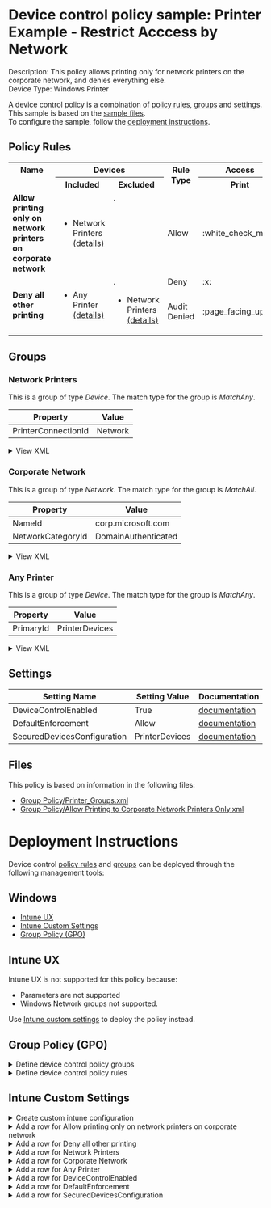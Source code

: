 # Device control policy sample: Printer Example - Restrict Acccess by Network

Description: This policy allows printing only for network printers on the corporate network, and denies everything else.              
Device Type: Windows Printer

A device control policy is a combination of [policy rules](#policy-rules), [groups](#groups) and [settings](#settings).  
This sample is based on the [sample files](#files).  
To configure the sample, follow the [deployment instructions](#deployment-instructions).  

## Policy Rules


<table>
    <tr>
        <th rowspan="2" valign="top">Name</th>
        <th colspan="2" valign="top">Devices</th>
        <th rowspan="2" valign="top">Rule Type</th>
        <th colspan="1" valign="top"><center>Access</center></th><th rowspan="2" valign="top">Notification</th>
        <th rowspan="2" valign="top">Conditions</th>
    </tr>
    <tr>
        <th>Included</th>
        <th>Excluded</th>
        <th>Print</th>
        </tr><tr>
            <td rowspan="1"><b>Allow printing only on network printers on corporate network</b></td>
            <td rowspan="1 valign="top">
                <ul><li>Network Printers<a href="#network-printers" title="MatchAny {'PrinterConnectionId': 'Network'}"> (details)</a></ul>
            </td>
            <td rowspan="1" valign="top">.
                <ul></ul>
            </td>
            <td>Allow</td>
            <td>:white_check_mark:</td>
            <td>None (0)</td> 
            <td>
                <details>
                <summary>View</summary>
                User condition: All Users<br>
                Parameters: MatchAll
                <ul>
                </ul>
                </details></td>
        </tr><tr>
            <td rowspan="2"><b>Deny all other printing</b></td>
            <td rowspan="2 valign="top">
                <ul><li>Any Printer<a href="#any-printer" title="MatchAny {'PrimaryId': 'PrinterDevices'}"> (details)</a></ul>
            </td>
            <td rowspan="2" valign="top">.
                <ul><li>Network Printers<a href="#network-printers" title="MatchAny {'PrinterConnectionId': 'Network'}"> (details)</a></ul>
            </td>
            <td>Deny</td>
            <td>:x:</td>
            <td>None (0)</td> 
            <td>
                <center>-</center></td>
        </tr><tr>
            <td>Audit Denied</td>
            <td>:page_facing_up:</td>
            <td>Show notification and Send event (3)</td>
            <td> 
                <center>-</center></td>
        </tr></table>


## Groups


### Network Printers



This is a group of type *Device*. 
The match type for the group is *MatchAny*.


|  Property | Value |
|-----------|-------|
| PrinterConnectionId | Network |





<details>
<summary>View XML</summary>

```xml
<Group Id="{257e3e1e-790c-4e29-ae2c-45a5f3363201}" Type="Device">
	<!-- ./Vendor/MSFT/Defender/Configuration/DeviceControl/PolicyGroups/%7B257e3e1e-790c-4e29-ae2c-45a5f3363201%7D/GroupData -->
	<Name>Network Printers</Name>
	<MatchType>MatchAny</MatchType>
	<DescriptorIdList>
		<PrinterConnectionId>Network</PrinterConnectionId>
	</DescriptorIdList>
</Group>
```
</details>

### Corporate Network



This is a group of type *Network*. 
The match type for the group is *MatchAll*.


|  Property | Value |
|-----------|-------|
| NameId | corp.microsoft.com |
| NetworkCategoryId | DomainAuthenticated |





<details>
<summary>View XML</summary>

```xml
<Group Id="{83d4b74a-af7c-4399-812c-fb9037e2c2b7}" Type="Network">
	<!-- ./Vendor/MSFT/Defender/Configuration/DeviceControl/PolicyGroups/%7B83d4b74a-af7c-4399-812c-fb9037e2c2b7%7D/GroupData -->
	<Name>Corporate Network</Name>
	<MatchType>MatchAll</MatchType>
	<DescriptorIdList>
		<NameId>corp.microsoft.com</NameId>
		<NetworkCategoryId>DomainAuthenticated</NetworkCategoryId>
	</DescriptorIdList>
</Group>
```
</details>

### Any Printer



This is a group of type *Device*. 
The match type for the group is *MatchAny*.


|  Property | Value |
|-----------|-------|
| PrimaryId | PrinterDevices |





<details>
<summary>View XML</summary>

```xml
<Group Id="{090b8e1d-5c7b-4f69-a4f2-fb76fa0535fc}" Type="Device">
	<!-- ./Vendor/MSFT/Defender/Configuration/DeviceControl/PolicyGroups/%7B090b8e1d-5c7b-4f69-a4f2-fb76fa0535fc%7D/GroupData -->
	<Name>Any Printer</Name>
	<MatchType>MatchAny</MatchType>
	<DescriptorIdList>
		<PrimaryId>PrinterDevices</PrimaryId>
	</DescriptorIdList>
</Group>
```
</details>


## Settings
| Setting Name |  Setting Value | Documentation |
|--------------|----------------|---------------|
DeviceControlEnabled | True | [documentation](https://learn.microsoft.com/en-us/windows/client-management/mdm/defender-csp#configurationdevicecontrolenabled) |
DefaultEnforcement | Allow | [documentation](https://learn.microsoft.com/en-us/windows/client-management/mdm/defender-csp#configurationdefaultenforcement) |
SecuredDevicesConfiguration | PrinterDevices | [documentation](https://learn.microsoft.com/en-us/windows/client-management/mdm/defender-csp#configurationsecureddevicesconfiguration) |


## Files
This policy is based on information in the following files:

- [Group Policy/Printer_Groups.xml](Group%20Policy/Printer_Groups.xml)
- [Group Policy/Allow Printing to Corporate Network Printers Only.xml](Group%20Policy/Allow%20Printing%20to%20Corporate%20Network%20Printers%20Only.xml)


# Deployment Instructions

Device control [policy rules](#policy-rules) and [groups](#groups) can be deployed through the following management tools:


## Windows
- [Intune UX](#intune-ux)
- [Intune Custom Settings](#intune-custom-settings)
- [Group Policy (GPO)](#group-policy-gpo)





## Intune UX

Intune UX is not supported for this policy because:
- Parameters are not supported
- Windows Network groups not supported.

Use [Intune custom settings](#intune-custom-settings) to deploy the policy instead.


## Group Policy (GPO)
<details>
<summary>Define device control policy groups</summary>

   1. Go to Computer Configuration > Administrative Templates > Windows Components > Microsoft Defender Antivirus > Device Control > Define device control policy groups.
   2. Save the XML below to a network share.
```xml
<Groups>
	<Group Id="{257e3e1e-790c-4e29-ae2c-45a5f3363201}" Type="Device">
		<!-- ./Vendor/MSFT/Defender/Configuration/DeviceControl/PolicyGroups/%7B257e3e1e-790c-4e29-ae2c-45a5f3363201%7D/GroupData -->
		<Name>Network Printers</Name>
		<MatchType>MatchAny</MatchType>
		<DescriptorIdList>
			<PrinterConnectionId>Network</PrinterConnectionId>
		</DescriptorIdList>
	</Group>
	<Group Id="{83d4b74a-af7c-4399-812c-fb9037e2c2b7}" Type="Network">
		<!-- ./Vendor/MSFT/Defender/Configuration/DeviceControl/PolicyGroups/%7B83d4b74a-af7c-4399-812c-fb9037e2c2b7%7D/GroupData -->
		<Name>Corporate Network</Name>
		<MatchType>MatchAll</MatchType>
		<DescriptorIdList>
			<NameId>corp.microsoft.com</NameId>
			<NetworkCategoryId>DomainAuthenticated</NetworkCategoryId>
		</DescriptorIdList>
	</Group>
	<Group Id="{090b8e1d-5c7b-4f69-a4f2-fb76fa0535fc}" Type="Device">
		<!-- ./Vendor/MSFT/Defender/Configuration/DeviceControl/PolicyGroups/%7B090b8e1d-5c7b-4f69-a4f2-fb76fa0535fc%7D/GroupData -->
		<Name>Any Printer</Name>
		<MatchType>MatchAny</MatchType>
		<DescriptorIdList>
			<PrimaryId>PrinterDevices</PrimaryId>
		</DescriptorIdList>
	</Group>
</Groups>
```
   3. In the Define device control policy groups window, select *Enabled* and specify the network share file path containing the XML groups data.
</details>

<details>
<summary>Define device control policy rules</summary>
 
  1. Go to Computer Configuration > Administrative Templates > Windows Components > Microsoft Defender Antivirus > Device Control > Define device control policy rules.
  2. Save the XML below to a network share.
```xml
<PolicyRules>
	<PolicyRule Id="{b4bf3ecb-cea9-450d-a3fa-fec9a73edc08}" >
		<!-- ./Vendor/MSFT/Defender/Configuration/DeviceControl/PolicyRules/%7Bb4bf3ecb-cea9-450d-a3fa-fec9a73edc08%7D/RuleData -->
		<Name>Allow printing only on network printers on corporate network</Name>
		<IncludedIdList>
			<GroupId>{257e3e1e-790c-4e29-ae2c-45a5f3363201}</GroupId>
		</IncludedIdList>
		<ExcludedIdList>
		</ExcludedIdList>
		<Entry Id="{93cdb2fb-9fcd-428e-a2e1-b4b0fab19782}">
			<Type>Allow</Type>
			<AccessMask>64</AccessMask>
			<Options>0</Options>
			<Parameters MatchType="MatchAll">
				<Network MatchType="MatchAll">
					<GroupId>{83d4b74a-af7c-4399-812c-fb9037e2c2b7}</GroupId>
				</Network>
			</Parameters>
		</Entry>
	</PolicyRule>
	<PolicyRule Id="{47420f70-ef17-467e-a982-ab4c3abde16e}" >
		<!-- ./Vendor/MSFT/Defender/Configuration/DeviceControl/PolicyRules/%7B47420f70-ef17-467e-a982-ab4c3abde16e%7D/RuleData -->
		<Name>Deny all other printing</Name>
		<IncludedIdList>
			<GroupId>{090b8e1d-5c7b-4f69-a4f2-fb76fa0535fc}</GroupId>
		</IncludedIdList>
		<ExcludedIdList>
			<GroupId>{257e3e1e-790c-4e29-ae2c-45a5f3363201}</GroupId>
		</ExcludedIdList>
		<Entry Id="{7de4d368-761e-46eb-a216-1c0114bc98b6}">
			<Type>Deny</Type>
			<AccessMask>64</AccessMask>
			<Options>0</Options>
		</Entry>
		<Entry Id="{31d84dd3-7f09-494b-ab1c-71e190bf268c}">
			<Type>AuditDenied</Type>
			<AccessMask>64</AccessMask>
			<Options>3</Options>
		</Entry>
	</PolicyRule>
</PolicyRules>
```
  3. In the Define device control policy rules window, select *Enabled*, and enter the network share file path containing the XML rules data.
</details>

## Intune Custom Settings

<details>
<summary>Create custom intune configuration</summary>

   1. Navigate to Devices > Configuration profiles
   2. Click Create (New Policy)
   3. Select Platform "Windows 10 and Later"
   4. Select Profile "Templates"
   5. Select Template Name "Custom"
   6. Click "Create"
   7. Under Name, enter **
   8. Optionally, enter a description
   9. Click "Next" 
</details>
<details>
<summary>Add a row for Allow printing only on network printers on corporate network</summary>  
   
   1. Click "Add"
   2. For Name, enter *Allow printing only on network printers on corporate network*
   3. For Description, enter **
   4. For OMA-URI, enter  *./Vendor/MSFT/Defender/Configuration/DeviceControl/PolicyRules/%7Bb4bf3ecb-cea9-450d-a3fa-fec9a73edc08%7D/RuleData*
   5. For Data type, select *String (XML File)*
   
        
   6. For Custom XML, select  *C:\Users\joshbregman\mdatp-devicecontrol\windows\Printer Protection Samples\Intune OMA-URI\allow_printing_only_on_network_printers_on_corporate_network{b4bf3ecb-cea9-450d-a3fa-fec9a73edc08}.xml*
         
   
   7. Click "Save"
</details>
<details>
<summary>Add a row for Deny all other printing</summary>  
   
   1. Click "Add"
   2. For Name, enter *Deny all other printing*
   3. For Description, enter **
   4. For OMA-URI, enter  *./Vendor/MSFT/Defender/Configuration/DeviceControl/PolicyRules/%7B47420f70-ef17-467e-a982-ab4c3abde16e%7D/RuleData*
   5. For Data type, select *String (XML File)*
   
        
   6. For Custom XML, select  *C:\Users\joshbregman\mdatp-devicecontrol\windows\Printer Protection Samples\Intune OMA-URI\deny_all_other_printing{47420f70-ef17-467e-a982-ab4c3abde16e}.xml*
         
   
   7. Click "Save"
</details>
<details>
<summary>Add a row for Network Printers</summary>  
   
   1. Click "Add"
   2. For Name, enter *Network Printers*
   3. For Description, enter **
   4. For OMA-URI, enter  *./Vendor/MSFT/Defender/Configuration/DeviceControl/PolicyGroups/%7B257e3e1e-790c-4e29-ae2c-45a5f3363201%7D/GroupData*
   5. For Data type, select *String (XML File)*
   
        
   6. For Custom XML, select  *.\Intune OMA-URI\network_printers{257e3e1e-790c-4e29-ae2c-45a5f3363201}.xml*
         
   
   7. Click "Save"
</details>
<details>
<summary>Add a row for Corporate Network</summary>  
   
   1. Click "Add"
   2. For Name, enter *Corporate Network*
   3. For Description, enter **
   4. For OMA-URI, enter  *./Vendor/MSFT/Defender/Configuration/DeviceControl/PolicyGroups/%7B83d4b74a-af7c-4399-812c-fb9037e2c2b7%7D/GroupData*
   5. For Data type, select *String (XML File)*
   
        
   6. For Custom XML, select  *.\Intune OMA-URI\Corporate Network.xml*
         
   
   7. Click "Save"
</details>
<details>
<summary>Add a row for Any Printer</summary>  
   
   1. Click "Add"
   2. For Name, enter *Any Printer*
   3. For Description, enter **
   4. For OMA-URI, enter  *./Vendor/MSFT/Defender/Configuration/DeviceControl/PolicyGroups/%7B090b8e1d-5c7b-4f69-a4f2-fb76fa0535fc%7D/GroupData*
   5. For Data type, select *String (XML File)*
   
        
   6. For Custom XML, select  *.\Intune OMA-URI\Any printer group.xml*
         
   
   7. Click "Save"
</details>
<details>
<summary>Add a row for DeviceControlEnabled</summary>  
   
   1. Click "Add"
   2. For Name, enter *DeviceControlEnabled*
   3. For Description, enter **
   4. For OMA-URI, enter  *./Vendor/MSFT/Defender/Configuration/DeviceControlEnabled*
   5. For Data type, select *Integer*
   
   7. For Value, enter *1*
   
   7. Click "Save"
</details>
<details>
<summary>Add a row for DefaultEnforcement</summary>  
   
   1. Click "Add"
   2. For Name, enter *DefaultEnforcement*
   3. For Description, enter **
   4. For OMA-URI, enter  *./Vendor/MSFT/Defender/Configuration/DefaultEnforcement*
   5. For Data type, select *Integer*
   
   7. For Value, enter *1*
   
   7. Click "Save"
</details>
<details>
<summary>Add a row for SecuredDevicesConfiguration</summary>  
   
   1. Click "Add"
   2. For Name, enter *SecuredDevicesConfiguration*
   3. For Description, enter **
   4. For OMA-URI, enter  *./Vendor/MSFT/Defender/Configuration/SecuredDevicesConfiguration*
   5. For Data type, select *String*
   
   7. For Value, enter *PrinterDevices*
   
   7. Click "Save"
</details>




